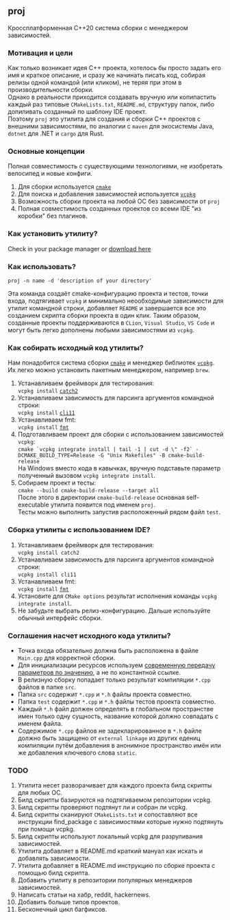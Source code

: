## proj

Кроссплатформенная C++20 система сборки с менеджером зависимостей.

### Мотивация и цели

Как только возникает идея C++ проекта, хотелось бы просто задать его имя и краткое описание, и сразу же начинать писать
код, собирая релизы одной командой (или кликом), не теряя при этом в производительности сборки.  
Однако в реальности приходится создавать вручную или копипастить каждый раз типовые `CMakeLists.txt`, `README.md`,
структуру папок, либо допиливать созданный по шаблону IDE проект.  
Поэтому `proj` это утилита для создания и сборки C++ проектов с внешними зависимостями, по аналогии с `maven` для экосистемы Java, `dotnet` для .NET и `cargo`
для Rust.

### Основные концепции
Полная совместимость с существующими технологиями, не изобретать велосипед и новые конфиги.
1. Для сборки используется [`cmake`](https://cmake.org/)
1. Для поиска и добавления зависимостей используется [`vcpkg`](https://github.com/microsoft/vcpkg)
1. Возможность сборки проекта на любой ОС без зависимости от `proj`
1. Полная совместимость созданных проектов со всеми IDE "из коробки" без плагинов.

### Как установить утилиту?

Check in your package manager or [download here](https://github.com/demidko/proj/releases)

### Как использовать?

`proj -n name -d 'description of your directory'`

Эта команда создаёт cmake-конфигурацию проекта и тестов, точки входа, подтягивает `vcpkg` и минимально неообходимые
зависимости для утилит командной строки, добавляет `README` и завершается все это созданием скрипта сборки проекта в
один клик. Таким образом, созданные проекты поддерживаются в `CLion`, `Visual Studio`, `VS Code` и могут быть легко
дополнены любыми зависимостями из `vcpkg`.

### Как собирать исходный код утилиты?

Нам понадобится система сборки [`cmake`](https://cmake.org/download) и менеджер
библиотек [`vcpkg`](https://github.com/microsoft/vcpkg). Их легко можно установить пакетным менеджером, например `brew`.

1. Устанавливаем фреймворк для тестирования:  
   `vcpkg install` [`catch2`](https://github.com/catchorg/Catch2)
1. Устанавливаем зависимость для парсинга аргументов командной строки:  
   `vcpkg install` [`cli11`](https://github.com/CLIUtils/CLI11)
1. Устанавливаем fmt:  
   `vcpkg install` [`fmt`](https://github.com/fmtlib/fmt)
1. Подготавливаем проект для сборки с использованием зависимостей `vcpkg`:  
   ```cmake `vcpkg integrate install | tail -1 | cut -d \" -f2` -DCMAKE_BUILD_TYPE=Release -G "Unix Makefiles" -B cmake-build-release```  
   На Windows вместо кода в кавычках, вручную подставьте параметр полученный вызовом `vcpkg integrate install`.
1. Собираем проект и тесты:  
   `cmake --build cmake-build-release --target all`  
   После этого в директории `cmake-build-release` основная self-executable утилита появится под именем `proj`.  
   Тесты можно выполнить запустив расположенный рядом файл `test`.

### Сборка утилиты с использованием IDE?

1. Устанавливаем фреймворк для тестирования:  
   `vcpkg install catch2`
1. Устанавливаем зависимость для парсинга аргументов командной строки:  
   `vcpkg install cli11`
1. Устанавливаем fmt:  
   `vcpkg install` [`fmt`](https://github.com/fmtlib/fmt)
1. Установите для `CMake options` результат исполнения команды `vcpkg integrate install`.
1. Не забудьте выбрать релиз-конфигурацию. Дальше используйте обычный интерфейс сборки.

### Соглашения насчет исходного кода утилиты?

* Точка входа обязательно должна быть расположена в файле `Main.cpp` для корректной сборки.
* Для инициализации ресурсов используем [современную передачу параметров по значению](https://habr.com/ru/post/460955/),
  а не по константной ссылке.
* В релизную сборку попадает только результат компиляции `*.cpp` файлов в папке `src`.
* Папка `src` содержит `*.cpp` и `*.h` файлы проекта совместно.
* Папка `test` содержит `*.cpp` и `*.h` файлы тестов проекта совместно.
* Каждый `*.h` файл должен определять в глобальном пространстве имен только одну сущность, название которой должно
  совпадать с именем файла.
* Содержимое `*.cpp` файлов не задекларированное в `*.h` файле должно быть защищено от `external linkage` из других
  едениц компиляции путём добавления в анонимное пространство имён или же добавления ключевого слова `static`.

### TODO

1. Утилита несет разворачивает для каждого проекта билд скрипты для любых ОС.
1. Билд скрипты базируются на подтягиваемом репозитории vcpkg.
1. Билд скрипты проверяют подтянут ли и собран ли vcpkg.
1. Билд скрипты сканируют `CMakeLists.txt` и сопоставляют все инструкции find_package с зависимостями которые нужно
   подтянуть при помощи vcpkg.
1. Билд скрипты используют локальный vcpkg для разруливания зависимостей.
1. Утилита добавляет в README.md краткий мануал как искать и добавлять зависимости.
1. Утилита добавляет в README.md инструкцию по сборке проекта с помощью билд скрипта.
1. Добавить утилиту в репозитории популярных менеджеров зависимостей.
1. Написать статьи на хабр, reddit, hackernews.
1. Добавить больше типов проектов.
1. Бесконечный цикл багфиксов.
